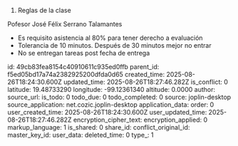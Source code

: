 1. Reglas de la clase

Pofesor José Félix Serrano Talamantes
* Es requisito asistencia al 80% para tener derecho a evaluación
* Tolerancia de 10 minutos. Después de 30 minutos mejor no entrar
* No se entregan tareas post fecha de entrega
  

id: 49cb83fea8154c40910611c935ed0ffb
parent_id: f5ed05bd17a74a2382925200dfda0d65
created_time: 2025-08-26T18:24:30.600Z
updated_time: 2025-08-26T18:27:46.282Z
is_conflict: 0
latitude: 19.48733290
longitude: -99.12361340
altitude: 0.0000
author: 
source_url: 
is_todo: 0
todo_due: 0
todo_completed: 0
source: joplin-desktop
source_application: net.cozic.joplin-desktop
application_data: 
order: 0
user_created_time: 2025-08-26T18:24:30.600Z
user_updated_time: 2025-08-26T18:27:46.282Z
encryption_cipher_text: 
encryption_applied: 0
markup_language: 1
is_shared: 0
share_id: 
conflict_original_id: 
master_key_id: 
user_data: 
deleted_time: 0
type_: 1